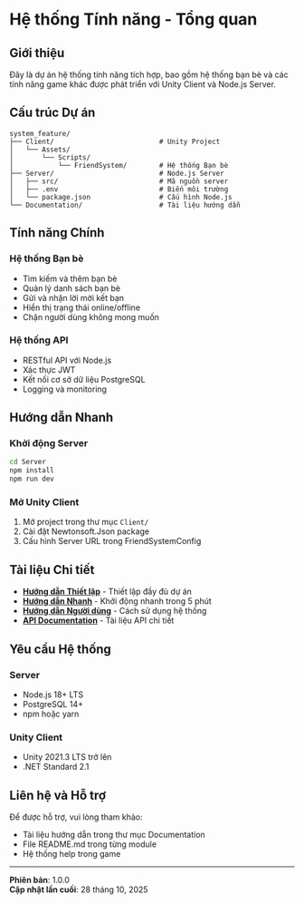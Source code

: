 # Hệ thống Tính năng - Tổng quan

## Giới thiệu

Đây là dự án hệ thống tính năng tích hợp, bao gồm hệ thống bạn bè và các tính năng game khác được phát triển với Unity Client và Node.js Server.

## Cấu trúc Dự án

```
system_feature/
├── Client/                          # Unity Project
│   └── Assets/
│       └── Scripts/
│           └── FriendSystem/        # Hệ thống Bạn bè
├── Server/                          # Node.js Server
│   ├── src/                         # Mã nguồn server
│   ├── .env                         # Biến môi trường
│   └── package.json                 # Cấu hình Node.js
└── Documentation/                   # Tài liệu hướng dẫn
```

## Tính năng Chính

### Hệ thống Bạn bè
- Tìm kiếm và thêm bạn bè
- Quản lý danh sách bạn bè
- Gửi và nhận lời mời kết bạn
- Hiển thị trạng thái online/offline
- Chặn người dùng không mong muốn

### Hệ thống API
- RESTful API với Node.js
- Xác thực JWT
- Kết nối cơ sở dữ liệu PostgreSQL
- Logging và monitoring

## Hướng dẫn Nhanh

### Khởi động Server
```bash
cd Server
npm install
npm run dev
```

### Mở Unity Client
1. Mở project trong thư mục `Client/`
2. Cài đặt Newtonsoft.Json package
3. Cấu hình Server URL trong FriendSystemConfig

## Tài liệu Chi tiết

- **[Hướng dẫn Thiết lập](PROJECT_SETUP.md)** - Thiết lập đầy đủ dự án
- **[Hướng dẫn Nhanh](QUICK_START.md)** - Khởi động nhanh trong 5 phút
- **[Hướng dẫn Người dùng](USER_GUIDE.md)** - Cách sử dụng hệ thống
- **[API Documentation](Server/API_DOCUMENTATION.md)** - Tài liệu API chi tiết

## Yêu cầu Hệ thống

### Server
- Node.js 18+ LTS
- PostgreSQL 14+
- npm hoặc yarn

### Unity Client
- Unity 2021.3 LTS trở lên
- .NET Standard 2.1

## Liên hệ và Hỗ trợ

Để được hỗ trợ, vui lòng tham khảo:
- Tài liệu hướng dẫn trong thư mục Documentation
- File README.md trong từng module
- Hệ thống help trong game

---

**Phiên bản**: 1.0.0  
**Cập nhật lần cuối**: 28 tháng 10, 2025